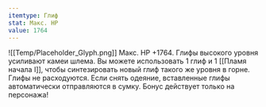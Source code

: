 ```yaml
---
itemtype: Глиф
stat: Макс. HP 
value: 1764
---
```

![[Temp/Placeholder_Glyph.png]]
Макс. HP +1764. Глифы высокого уровня усиливают камеи шлема. Вы можете использовать 1 глиф и 1 [[Пламя начала I]], чтобы синтезировать новый глиф такого же уровня в горне. Глифы не расходуются. Если снять одеяние, вставленные глифы автоматически отправляются в сумку. Бонус действует только на персонажа!
